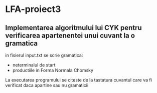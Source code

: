 # LFA-proiect3

Implementarea algoritmului lui CYK pentru verificarea apartenentei unui cuvant la o gramatica
--------------------------------------------------
in fisierul input.txt se scrie gramatica:
- neterminalul de start
- productiile in Forma Normala Chomsky

La executarea programului se citeste de la tastatura cuvantul care va fi verificat daca apartine sau nu gramaticii

